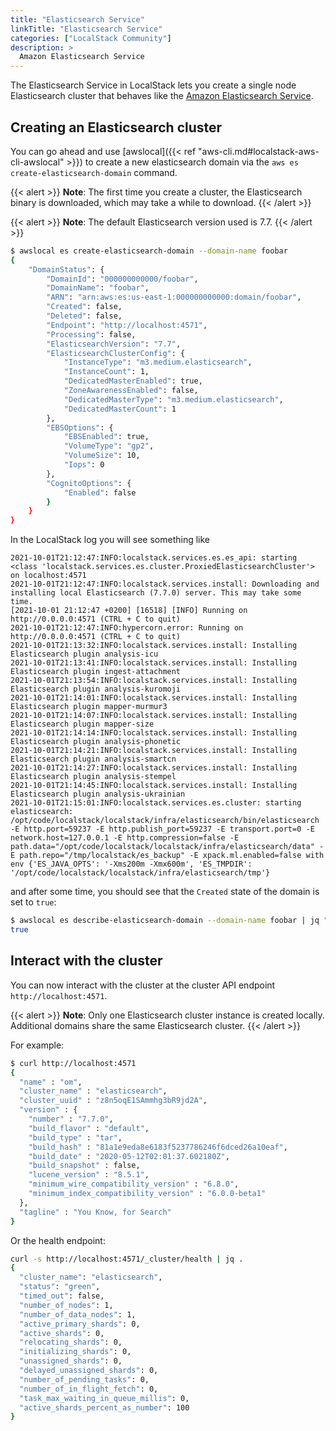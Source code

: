 ```yaml
---
title: "Elasticsearch Service"
linkTitle: "Elasticsearch Service"
categories: ["LocalStack Community"]
description: >
  Amazon Elasticsearch Service
---
```


The Elasticsearch Service in LocalStack lets you create a single node Elasticsearch cluster that behaves like the [Amazon Elasticsearch Service](https://aws.amazon.com/opensearch-service/the-elk-stack/what-is-elasticsearch/).


## Creating an Elasticsearch cluster

You can go ahead and use [awslocal]({{< ref "aws-cli.md#localstack-aws-cli-awslocal" >}}) to create a new elasticsearch domain via the `aws es create-elasticsearch-domain` command.

{{< alert >}}
**Note**: The first time you create a cluster, the Elasticsearch binary is downloaded, which may take a while to download.
{{< /alert >}}


{{< alert >}}
**Note**: The default Elasticsearch version used is 7.7.
{{< /alert >}}

```bash
$ awslocal es create-elasticsearch-domain --domain-name foobar
{
    "DomainStatus": {
        "DomainId": "000000000000/foobar",
        "DomainName": "foobar",
        "ARN": "arn:aws:es:us-east-1:000000000000:domain/foobar",
        "Created": false,
        "Deleted": false,
        "Endpoint": "http://localhost:4571",
        "Processing": false,
        "ElasticsearchVersion": "7.7",
        "ElasticsearchClusterConfig": {
            "InstanceType": "m3.medium.elasticsearch",
            "InstanceCount": 1,
            "DedicatedMasterEnabled": true,
            "ZoneAwarenessEnabled": false,
            "DedicatedMasterType": "m3.medium.elasticsearch",
            "DedicatedMasterCount": 1
        },
        "EBSOptions": {
            "EBSEnabled": true,
            "VolumeType": "gp2",
            "VolumeSize": 10,
            "Iops": 0
        },
        "CognitoOptions": {
            "Enabled": false
        }
    }
}
```

In the LocalStack log you will see something like

```
2021-10-01T21:12:47:INFO:localstack.services.es.es_api: starting <class 'localstack.services.es.cluster.ProxiedElasticsearchCluster'> on localhost:4571
2021-10-01T21:12:47:INFO:localstack.services.install: Downloading and installing local Elasticsearch (7.7.0) server. This may take some time.
[2021-10-01 21:12:47 +0200] [16518] [INFO] Running on http://0.0.0.0:4571 (CTRL + C to quit)
2021-10-01T21:12:47:INFO:hypercorn.error: Running on http://0.0.0.0:4571 (CTRL + C to quit)
2021-10-01T21:13:32:INFO:localstack.services.install: Installing Elasticsearch plugin analysis-icu
2021-10-01T21:13:41:INFO:localstack.services.install: Installing Elasticsearch plugin ingest-attachment
2021-10-01T21:13:54:INFO:localstack.services.install: Installing Elasticsearch plugin analysis-kuromoji
2021-10-01T21:14:01:INFO:localstack.services.install: Installing Elasticsearch plugin mapper-murmur3
2021-10-01T21:14:07:INFO:localstack.services.install: Installing Elasticsearch plugin mapper-size
2021-10-01T21:14:14:INFO:localstack.services.install: Installing Elasticsearch plugin analysis-phonetic
2021-10-01T21:14:21:INFO:localstack.services.install: Installing Elasticsearch plugin analysis-smartcn
2021-10-01T21:14:27:INFO:localstack.services.install: Installing Elasticsearch plugin analysis-stempel
2021-10-01T21:14:45:INFO:localstack.services.install: Installing Elasticsearch plugin analysis-ukrainian
2021-10-01T21:15:01:INFO:localstack.services.es.cluster: starting elasticsearch: /opt/code/localstack/localstack/infra/elasticsearch/bin/elasticsearch -E http.port=59237 -E http.publish_port=59237 -E transport.port=0 -E network.host=127.0.0.1 -E http.compression=false -E path.data="/opt/code/localstack/localstack/infra/elasticsearch/data" -E path.repo="/tmp/localstack/es_backup" -E xpack.ml.enabled=false with env {'ES_JAVA_OPTS': '-Xms200m -Xmx600m', 'ES_TMPDIR': '/opt/code/localstack/localstack/infra/elasticsearch/tmp'}

```

and after some time, you should see that the `Created` state of the domain is set to `true`:

```bash
$ awslocal es describe-elasticsearch-domain --domain-name foobar | jq ".DomainStatus.Created"
true
```

## Interact with the cluster

You can now interact with the cluster at the cluster API endpoint `http://localhost:4571`.

{{< alert >}}
**Note**: Only one Elasticsearch cluster instance is created locally.
Additional domains share the same Elasticsearch cluster.
{{< /alert >}}

For example:

```bash
$ curl http://localhost:4571
{
  "name" : "om",
  "cluster_name" : "elasticsearch",
  "cluster_uuid" : "z8n5oqE1SAmmhg3bR9jd2A",
  "version" : {
    "number" : "7.7.0",
    "build_flavor" : "default",
    "build_type" : "tar",
    "build_hash" : "81a1e9eda8e6183f5237786246f6dced26a10eaf",
    "build_date" : "2020-05-12T02:01:37.602180Z",
    "build_snapshot" : false,
    "lucene_version" : "8.5.1",
    "minimum_wire_compatibility_version" : "6.8.0",
    "minimum_index_compatibility_version" : "6.0.0-beta1"
  },
  "tagline" : "You Know, for Search"
}
```

Or the health endpoint:

```bash
curl -s http://localhost:4571/_cluster/health | jq .
{
  "cluster_name": "elasticsearch",
  "status": "green",
  "timed_out": false,
  "number_of_nodes": 1,
  "number_of_data_nodes": 1,
  "active_primary_shards": 0,
  "active_shards": 0,
  "relocating_shards": 0,
  "initializing_shards": 0,
  "unassigned_shards": 0,
  "delayed_unassigned_shards": 0,
  "number_of_pending_tasks": 0,
  "number_of_in_flight_fetch": 0,
  "task_max_waiting_in_queue_millis": 0,
  "active_shards_percent_as_number": 100
}
```

